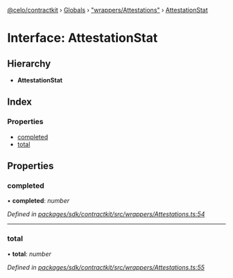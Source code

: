 [@celo/contractkit](../README.md) › [Globals](../globals.md) › ["wrappers/Attestations"](../modules/_wrappers_attestations_.md) › [AttestationStat](_wrappers_attestations_.attestationstat.md)

# Interface: AttestationStat

## Hierarchy

* **AttestationStat**

## Index

### Properties

* [completed](_wrappers_attestations_.attestationstat.md#completed)
* [total](_wrappers_attestations_.attestationstat.md#total)

## Properties

###  completed

• **completed**: *number*

*Defined in [packages/sdk/contractkit/src/wrappers/Attestations.ts:54](https://github.com/celo-org/celo-monorepo/blob/master/packages/sdk/contractkit/src/wrappers/Attestations.ts#L54)*

___

###  total

• **total**: *number*

*Defined in [packages/sdk/contractkit/src/wrappers/Attestations.ts:55](https://github.com/celo-org/celo-monorepo/blob/master/packages/sdk/contractkit/src/wrappers/Attestations.ts#L55)*
